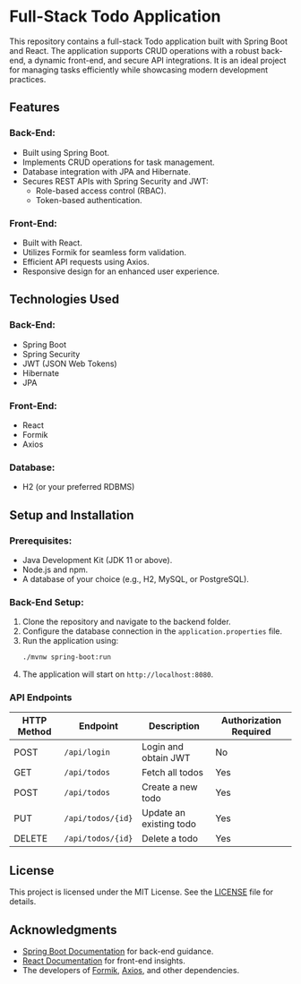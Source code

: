 # Full-Stack Todo Application

This repository contains a full-stack Todo application built with Spring Boot and React. The application supports CRUD operations with a robust back-end, a dynamic front-end, and secure API integrations. It is an ideal project for managing tasks efficiently while showcasing modern development practices.

## Features

### Back-End:
- Built using Spring Boot.
- Implements CRUD operations for task management.
- Database integration with JPA and Hibernate.
- Secures REST APIs with Spring Security and JWT:
  - Role-based access control (RBAC).
  - Token-based authentication.

### Front-End:
- Built with React.
- Utilizes Formik for seamless form validation.
- Efficient API requests using Axios.
- Responsive design for an enhanced user experience.

## Technologies Used

### Back-End:
- Spring Boot
- Spring Security
- JWT (JSON Web Tokens)
- Hibernate
- JPA

### Front-End:
- React
- Formik
- Axios

### Database:
- H2 (or your preferred RDBMS)

## Setup and Installation

### Prerequisites:
- Java Development Kit (JDK 11 or above).
- Node.js and npm.
- A database of your choice (e.g., H2, MySQL, or PostgreSQL).

### Back-End Setup:
1. Clone the repository and navigate to the backend folder.
2. Configure the database connection in the `application.properties` file.
3. Run the application using:
   ```bash
   ./mvnw spring-boot:run
4. The application will start on `http://localhost:8080`.

### API Endpoints
| HTTP Method | Endpoint          | Description              | Authorization Required |
|-------------|-------------------|--------------------------|-------------------------|
| POST        | `/api/login`      | Login and obtain JWT     | No                      |
| GET         | `/api/todos`      | Fetch all todos          | Yes                     |
| POST        | `/api/todos`      | Create a new todo        | Yes                     |
| PUT         | `/api/todos/{id}` | Update an existing todo  | Yes                     |
| DELETE      | `/api/todos/{id}` | Delete a todo            | Yes                     |

## License

This project is licensed under the MIT License. See the [LICENSE](LICENSE) file for details.

## Acknowledgments

- [Spring Boot Documentation](https://spring.io/projects/spring-boot) for back-end guidance.
- [React Documentation](https://react.dev) for front-end insights.
- The developers of [Formik](https://formik.org/), [Axios](https://axios-http.com/), and other dependencies.
